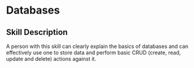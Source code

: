 # Databases

## Skill Description
A person with this skill can clearly explain the basics of databases and can effectively use one to store data and perform basic CRUD (create, read, update and delete) actions against it.
